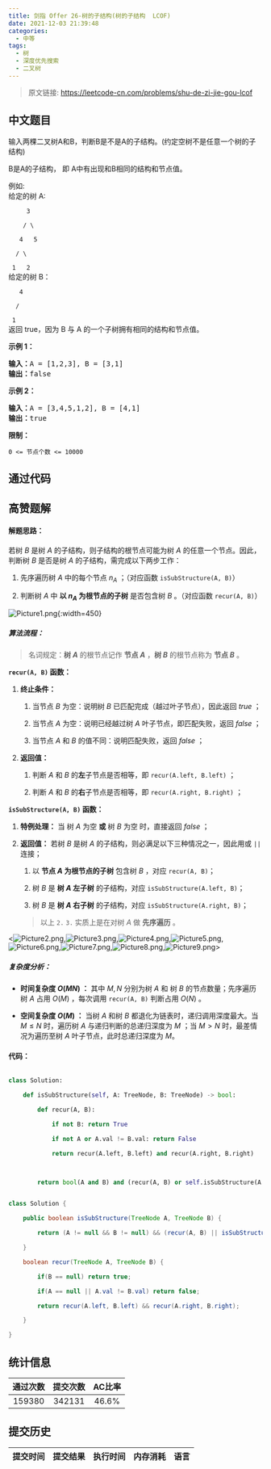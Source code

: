 ```yaml
---
title: 剑指 Offer 26-树的子结构(树的子结构  LCOF)
date: 2021-12-03 21:39:48
categories:
  - 中等
tags:
  - 树
  - 深度优先搜索
  - 二叉树
---
```


> 原文链接: https://leetcode-cn.com/problems/shu-de-zi-jie-gou-lcof




## 中文题目
<div><p>输入两棵二叉树A和B，判断B是不是A的子结构。(约定空树不是任意一个树的子结构)</p>

<p>B是A的子结构， 即 A中有出现和B相同的结构和节点值。</p>

<p>例如:<br>
给定的树 A:</p>

<p><code>&nbsp; &nbsp; &nbsp;3<br>
&nbsp; &nbsp; / \<br>
&nbsp; &nbsp;4 &nbsp; 5<br>
&nbsp; / \<br>
&nbsp;1 &nbsp; 2</code><br>
给定的树 B：</p>

<p><code>&nbsp; &nbsp;4&nbsp;<br>
&nbsp; /<br>
&nbsp;1</code><br>
返回 true，因为 B 与 A 的一个子树拥有相同的结构和节点值。</p>

<p><strong>示例 1：</strong></p>

<pre><strong>输入：</strong>A = [1,2,3], B = [3,1]
<strong>输出：</strong>false
</pre>

<p><strong>示例 2：</strong></p>

<pre><strong>输入：</strong>A = [3,4,5,1,2], B = [4,1]
<strong>输出：</strong>true</pre>

<p><strong>限制：</strong></p>

<p><code>0 &lt;= 节点个数 &lt;= 10000</code></p>
</div>

## 通过代码
<RecoDemo>
</RecoDemo>


## 高赞题解
#### 解题思路：

若树 $B$ 是树 $A$ 的子结构，则子结构的根节点可能为树 $A$ 的任意一个节点。因此，判断树 $B$ 是否是树 $A$ 的子结构，需完成以下两步工作：

1. 先序遍历树 $A$ 中的每个节点 $n_A$ ；（对应函数 `isSubStructure(A, B)`）
2. 判断树 $A$ 中 **以 $n_A$ 为根节点的子树** 是否包含树 $B$ 。（对应函数 `recur(A, B)`）

![Picture1.png](../images/shu-de-zi-jie-gou-lcof-0.png){:width=450}

##### 算法流程：

> 名词规定：**树 $A$** 的根节点记作 **节点 $A$** ，**树 $B$** 的根节点称为 **节点 $B$**  。  

**`recur(A, B)` 函数：**

1. **终止条件：**
    1. 当节点 $B$ 为空：说明树 $B$ 已匹配完成（越过叶子节点），因此返回 $true$ ；
    2. 当节点 $A$ 为空：说明已经越过树 $A$ 叶子节点，即匹配失败，返回 $false$ ；
    3. 当节点 $A$ 和 $B$ 的值不同：说明匹配失败，返回 $false$ ；
2. **返回值：**
    1. 判断 $A$ 和 $B$ 的**左**子节点是否相等，即 `recur(A.left, B.left)` ；
    2. 判断 $A$ 和 $B$ 的**右**子节点是否相等，即 `recur(A.right, B.right)` ；

**`isSubStructure(A, B)` 函数：**

1. **特例处理：** 当 树 $A$ 为空 **或** 树 $B$ 为空 时，直接返回 $false$ ；
2. **返回值：** 若树 $B$ 是树 $A$ 的子结构，则必满足以下三种情况之一，因此用或 `||` 连接；
    1. 以 **节点 $A$ 为根节点的子树** 包含树 $B$ ，对应 `recur(A, B)`；
    2. 树 $B$ 是 **树 $A$ 左子树** 的子结构，对应 `isSubStructure(A.left, B)`；
    3. 树 $B$ 是 **树 $A$ 右子树** 的子结构，对应 `isSubStructure(A.right, B)`；
    > 以上 `2.` `3.` 实质上是在对树 $A$ 做 **先序遍历** 。

<![Picture2.png](../images/shu-de-zi-jie-gou-lcof-1.png),![Picture3.png](../images/shu-de-zi-jie-gou-lcof-2.png),![Picture4.png](../images/shu-de-zi-jie-gou-lcof-3.png),![Picture5.png](../images/shu-de-zi-jie-gou-lcof-4.png),![Picture6.png](../images/shu-de-zi-jie-gou-lcof-5.png),![Picture7.png](../images/shu-de-zi-jie-gou-lcof-6.png),![Picture8.png](../images/shu-de-zi-jie-gou-lcof-7.png),![Picture9.png](../images/shu-de-zi-jie-gou-lcof-8.png)>

##### 复杂度分析：

- **时间复杂度 $O(MN)$ ：** 其中 $M,N$ 分别为树 $A$ 和 树 $B$ 的节点数量；先序遍历树 $A$ 占用 $O(M)$ ，每次调用 `recur(A, B)` 判断占用 $O(N)$  。
- **空间复杂度 $O(M)$ ：** 当树 $A$ 和树 $B$ 都退化为链表时，递归调用深度最大。当 $M \leq N$ 时，遍历树 $A$ 与递归判断的总递归深度为 $M$ ；当 $M>N$ 时，最差情况为遍历至树 $A$ 叶子节点，此时总递归深度为 $M$。

#### 代码：

```python []
class Solution:
    def isSubStructure(self, A: TreeNode, B: TreeNode) -> bool:
        def recur(A, B):
            if not B: return True
            if not A or A.val != B.val: return False
            return recur(A.left, B.left) and recur(A.right, B.right)

        return bool(A and B) and (recur(A, B) or self.isSubStructure(A.left, B) or self.isSubStructure(A.right, B))
```

```java []
class Solution {
    public boolean isSubStructure(TreeNode A, TreeNode B) {
        return (A != null && B != null) && (recur(A, B) || isSubStructure(A.left, B) || isSubStructure(A.right, B));
    }
    boolean recur(TreeNode A, TreeNode B) {
        if(B == null) return true;
        if(A == null || A.val != B.val) return false;
        return recur(A.left, B.left) && recur(A.right, B.right);
    }
}
```

## 统计信息
| 通过次数 | 提交次数 | AC比率 |
| :------: | :------: | :------: |
|    159380    |    342131    |   46.6%   |

## 提交历史
| 提交时间 | 提交结果 | 执行时间 |  内存消耗  | 语言 |
| :------: | :------: | :------: | :--------: | :--------: |
